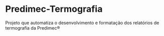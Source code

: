 # Predimec-Termografia
Projeto que automatiza o desenvolvimento e formatação dos relatórios de termografia da Predimec®️
